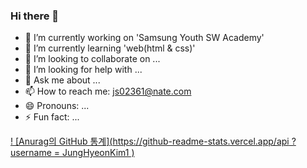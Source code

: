 ### Hi there 👋

- 🔭 I’m currently working on 'Samsung Youth SW Academy'
- 🌱 I’m currently learning 'web(html & css)'
- 👯 I’m looking to collaborate on ...
- 🤔 I’m looking for help with ...
- 💬 Ask me about ...
- 📫 How to reach me: js02361@nate.com
- 😄 Pronouns: ...
- ⚡ Fun fact: ...

[! [Anurag의 GitHub 통계](https://github-readme-stats.vercel.app/api ? username = JungHyeonKim1 )](https://github.com/anuraghazra/github-readme-stats)
